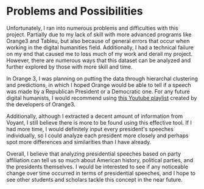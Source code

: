 # Problems and Possibilities

Unfortunately, I ran into numerous problems and difficulties with this project. Partially due to my lack of skill with more advanced programs like Orange3 and Tableu, but also because of general errors that occur when working in the digital humanities field. Additionally, I had a technical failure on my end that caused me to loss much of my work and derail my project. However, there are numerous ways that this dataset can be analyzed and further explored by those with more skill and time.

In Orange 3, I was planning on putting the data through hierarchal clustering and predictions, in which I hoped Orange would be able to tell if a speech was made by a Republican President or a Democratic one. For any future digital humanists, I would recommend using [this Youtube playlist](https://www.youtube.com/playlist?list=PLmNPvQr9Tf-ZSDLwOzxpvY-HrE0yv-8Fy&disable_polymer=true) created by the developers of Orange3.

Additionally, although I extracted a decent amount of information from Voyant, I still believe there is more to be found using this effective tool. If I had more time, I would definitely input every president's speeches individually, so I could analyze each president more closely and perhaps spot more differences and similarities than I have already.

Overall, I believe that analyzing presidential speeches based on party affiliation can tell us so much about American history, political parties, and the presidents themselves. I would be interested to see if any noticeable change over time occurred in terms of presidential speeches, and I hope to see other students and scholars tackle this concept in the near future.


